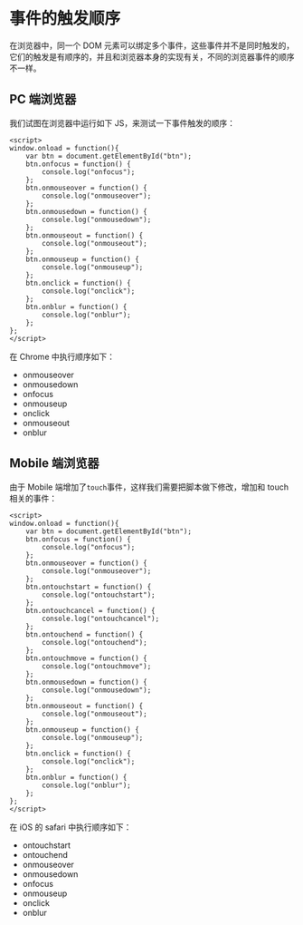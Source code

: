 # 事件的触发顺序
在浏览器中，同一个 DOM 元素可以绑定多个事件，这些事件并不是同时触发的，它们的触发是有顺序的，并且和浏览器本身的实现有关，不同的浏览器事件的顺序不一样。

## PC 端浏览器

我们试图在浏览器中运行如下 JS，来测试一下事件触发的顺序：

```
<script>
window.onload = function(){
	var btn = document.getElementById("btn");
	btn.onfocus = function() {
		console.log("onfocus");
	};
	btn.onmouseover = function() {
		console.log("onmouseover");
	};
	btn.onmousedown = function() {
		console.log("onmousedown");
	};
	btn.onmouseout = function() {
		console.log("onmouseout");
	};
	btn.onmouseup = function() {
		console.log("onmouseup");
	};
	btn.onclick = function() {
		console.log("onclick");
	};
	btn.onblur = function() {
		console.log("onblur");
	};
};
</script>
```

在 Chrome 中执行顺序如下：

* onmouseover
* onmousedown
* onfocus
* onmouseup
* onclick
* onmouseout
* onblur

## Mobile 端浏览器
由于 Mobile 端增加了`touch`事件，这样我们需要把脚本做下修改，增加和 touch 相关的事件：

```
<script>
window.onload = function(){
	var btn = document.getElementById("btn");
	btn.onfocus = function() {
		console.log("onfocus");
	};
	btn.onmouseover = function() {
		console.log("onmouseover");
	};
	btn.ontouchstart = function() {
		console.log("ontouchstart");
	};
	btn.ontouchcancel = function() {
		console.log("ontouchcancel");
	};
	btn.ontouchend = function() {
		console.log("ontouchend");
	};
	btn.ontouchmove = function() {
		console.log("ontouchmove");
	};
	btn.onmousedown = function() {
		console.log("onmousedown");
	};
	btn.onmouseout = function() {
		console.log("onmouseout");
	};
	btn.onmouseup = function() {
		console.log("onmouseup");
	};
	btn.onclick = function() {
		console.log("onclick");
	};
	btn.onblur = function() {
		console.log("onblur");
	};
};
</script>
```

在 iOS 的 safari 中执行顺序如下：

* ontouchstart
* ontouchend
* onmouseover
* onmousedown
* onfocus
* onmouseup
* onclick
* onblur


